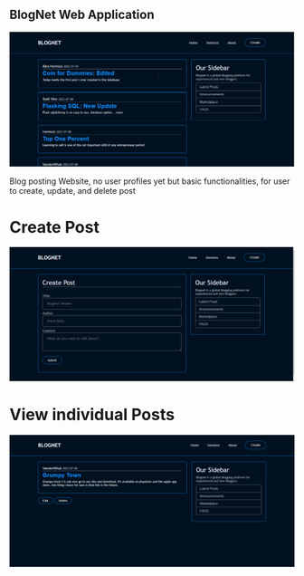## BlogNet Web Application

![Screenshot of BlogNet Home Page](images/blognet_screenshot.png)

Blog posting Website, no user profiles yet but basic functionalities, for user to create, update, and delete post

# Create Post
![Screenshot of BlogNet Post creation Page](images/blognet_create_post_page.png)

# View individual Posts
![Screenshot of BlogNet Post creation Page](images/blognet_post_page.png)
